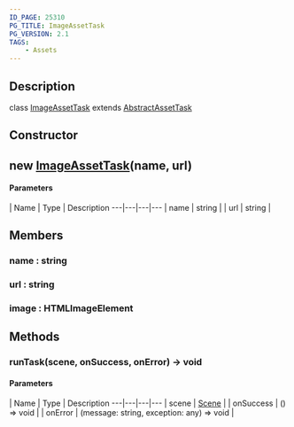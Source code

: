 ```yaml
---
ID_PAGE: 25310
PG_TITLE: ImageAssetTask
PG_VERSION: 2.1
TAGS:
    - Assets
---
```

## Description

class [ImageAssetTask](/classes/3.1/ImageAssetTask) extends [AbstractAssetTask](/classes/3.1/AbstractAssetTask)



## Constructor

## new [ImageAssetTask](/classes/3.1/ImageAssetTask)(name, url)



#### Parameters
 | Name | Type | Description
---|---|---|---
 | name | string | 
 | url | string | 
## Members

### name : string



### url : string



### image : HTMLImageElement



## Methods

### runTask(scene, onSuccess, onError) &rarr; void



#### Parameters
 | Name | Type | Description
---|---|---|---
 | scene | [Scene](/classes/3.1/Scene) | 
 | onSuccess | () =&gt; void | 
 | onError | (message: string, exception: any) =&gt; void | 
